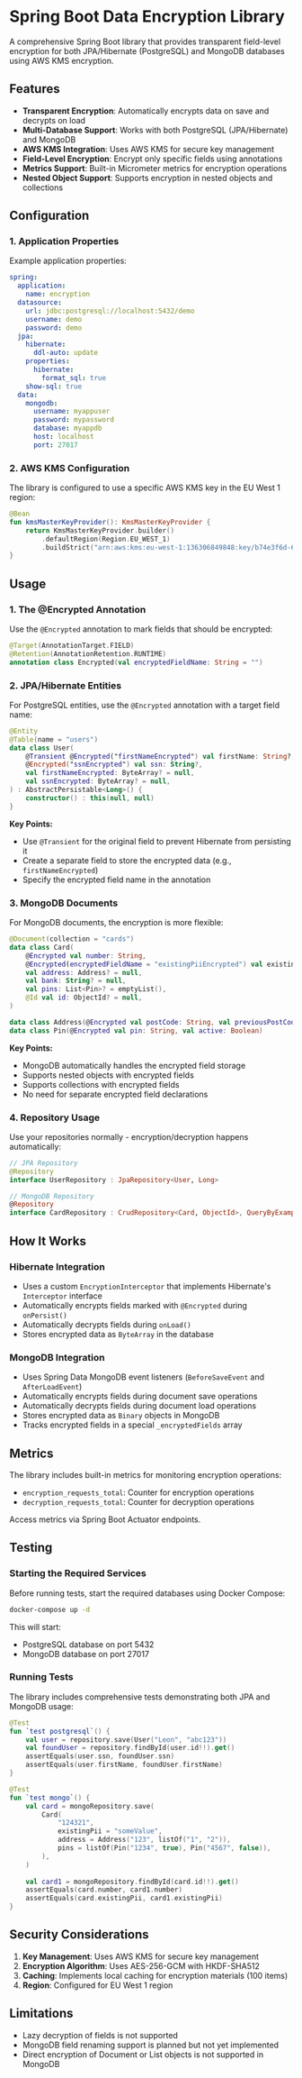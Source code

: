 # Spring Boot Data Encryption Library

A comprehensive Spring Boot library that provides transparent field-level encryption for both JPA/Hibernate (PostgreSQL) and MongoDB databases using AWS KMS encryption.

## Features

- **Transparent Encryption**: Automatically encrypts data on save and decrypts on load
- **Multi-Database Support**: Works with both PostgreSQL (JPA/Hibernate) and MongoDB
- **AWS KMS Integration**: Uses AWS KMS for secure key management
- **Field-Level Encryption**: Encrypt only specific fields using annotations
- **Metrics Support**: Built-in Micrometer metrics for encryption operations
- **Nested Object Support**: Supports encryption in nested objects and collections

## Configuration

### 1. Application Properties

Example application properties:

```yaml
spring:
  application:
    name: encryption
  datasource:
    url: jdbc:postgresql://localhost:5432/demo
    username: demo
    password: demo
  jpa:
    hibernate:
      ddl-auto: update
    properties:
      hibernate:
        format_sql: true
    show-sql: true
  data:
    mongodb:
      username: myappuser
      password: mypassword
      database: myappdb
      host: localhost
      port: 27017
```

### 2. AWS KMS Configuration

The library is configured to use a specific AWS KMS key in the EU West 1 region:

```kotlin
@Bean
fun kmsMasterKeyProvider(): KmsMasterKeyProvider {
    return KmsMasterKeyProvider.builder()
        .defaultRegion(Region.EU_WEST_1)
        .buildStrict("arn:aws:kms:eu-west-1:136306849848:key/b74e3f6d-67c8-425a-a4de-2d9b1524dee4")
}
```

## Usage

### 1. The @Encrypted Annotation

Use the `@Encrypted` annotation to mark fields that should be encrypted:

```kotlin
@Target(AnnotationTarget.FIELD)
@Retention(AnnotationRetention.RUNTIME)
annotation class Encrypted(val encryptedFieldName: String = "")
```

### 2. JPA/Hibernate Entities

For PostgreSQL entities, use the `@Encrypted` annotation with a target field name:

```kotlin
@Entity
@Table(name = "users")
data class User(
    @Transient @Encrypted("firstNameEncrypted") val firstName: String?,
    @Encrypted("ssnEncrypted") val ssn: String?,
    val firstNameEncrypted: ByteArray? = null,
    val ssnEncrypted: ByteArray? = null,
) : AbstractPersistable<Long>() {
    constructor() : this(null, null)
}
```

**Key Points:**
- Use `@Transient` for the original field to prevent Hibernate from persisting it
- Create a separate field to store the encrypted data (e.g., `firstNameEncrypted`)
- Specify the encrypted field name in the annotation

### 3. MongoDB Documents

For MongoDB documents, the encryption is more flexible:

```kotlin
@Document(collection = "cards")
data class Card(
    @Encrypted val number: String,
    @Encrypted(encryptedFieldName = "existingPiiEncrypted") val existingPii: String? = null,
    val address: Address? = null,
    val bank: String? = null,
    val pins: List<Pin>? = emptyList(),
    @Id val id: ObjectId? = null,
)

data class Address(@Encrypted val postCode: String, val previousPostCodes: List<String> = emptyList())
data class Pin(@Encrypted val pin: String, val active: Boolean)
```

**Key Points:**
- MongoDB automatically handles the encrypted field storage
- Supports nested objects with encrypted fields
- Supports collections with encrypted fields
- No need for separate encrypted field declarations

### 4. Repository Usage

Use your repositories normally - encryption/decryption happens automatically:

```kotlin
// JPA Repository
@Repository
interface UserRepository : JpaRepository<User, Long>

// MongoDB Repository
@Repository
interface CardRepository : CrudRepository<Card, ObjectId>, QueryByExampleExecutor<Card>
```

## How It Works

### Hibernate Integration

- Uses a custom `EncryptionInterceptor` that implements Hibernate's `Interceptor` interface
- Automatically encrypts fields marked with `@Encrypted` during `onPersist()`
- Automatically decrypts fields during `onLoad()`
- Stores encrypted data as `ByteArray` in the database

### MongoDB Integration

- Uses Spring Data MongoDB event listeners (`BeforeSaveEvent` and `AfterLoadEvent`)
- Automatically encrypts fields during document save operations
- Automatically decrypts fields during document load operations
- Stores encrypted data as `Binary` objects in MongoDB
- Tracks encrypted fields in a special `_encryptedFields` array

## Metrics

The library includes built-in metrics for monitoring encryption operations:

- `encryption_requests_total`: Counter for encryption operations
- `decryption_requests_total`: Counter for decryption operations

Access metrics via Spring Boot Actuator endpoints.

## Testing

### Starting the Required Services

Before running tests, start the required databases using Docker Compose:

```bash
docker-compose up -d
```

This will start:
- PostgreSQL database on port 5432
- MongoDB database on port 27017

### Running Tests

The library includes comprehensive tests demonstrating both JPA and MongoDB usage:

```kotlin
@Test
fun `test postgresql`() {
    val user = repository.save(User("Leon", "abc123"))
    val foundUser = repository.findById(user.id!!).get()
    assertEquals(user.ssn, foundUser.ssn)
    assertEquals(user.firstName, foundUser.firstName)
}

@Test
fun `test mongo`() {
    val card = mongoRepository.save(
        Card(
            "124321",
            existingPii = "someValue",
            address = Address("123", listOf("1", "2")),
            pins = listOf(Pin("1234", true), Pin("4567", false)),
        ),
    )
    
    val card1 = mongoRepository.findById(card.id!!).get()
    assertEquals(card.number, card1.number)
    assertEquals(card.existingPii, card1.existingPii)
}
```

## Security Considerations

1. **Key Management**: Uses AWS KMS for secure key management
2. **Encryption Algorithm**: Uses AES-256-GCM with HKDF-SHA512
3. **Caching**: Implements local caching for encryption materials (100 items)
4. **Region**: Configured for EU West 1 region

## Limitations

- Lazy decryption of fields is not supported
- MongoDB field renaming support is planned but not yet implemented
- Direct encryption of Document or List objects is not supported in MongoDB
